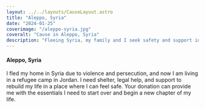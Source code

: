 ```yaml
---
layout: ../../layouts/CauseLayout.astro
title: "Aleppo, Syria"
date: "2024-01-25"
coverimage: "/aleppo-syria.jpg"
coveralt: "Cause in Aleppo, Syria"
description: "Fleeing Syria, my family and I seek safety and support in a refugee camp in Jordan."
---
```


#### Aleppo, Syria

I fled my home in Syria due to violence and persecution, and now I am living in a refugee camp in Jordan. I need shelter, legal help, and support to rebuild my life in a place where I can feel safe. Your donation can provide me with the essentials I need to start over and begin a new chapter of my life.